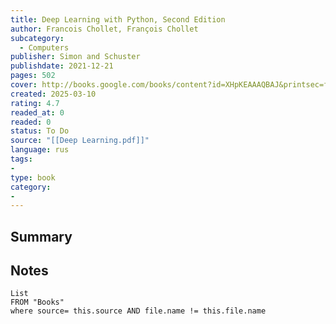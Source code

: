 ```yaml
---
title: Deep Learning with Python, Second Edition
author: Francois Chollet, François Chollet
subcategory:
  - Computers
publisher: Simon and Schuster
publishdate: 2021-12-21
pages: 502
cover: http://books.google.com/books/content?id=XHpKEAAAQBAJ&printsec=frontcover&img=1&zoom=1&edge=curl&source=gbs_api
created: 2025-03-10
rating: 4.7
readed_at: 0
readed: 0
status: To Do
source: "[[Deep Learning.pdf]]"
language: rus
tags:
- 
type: book
category: 
- 
---
```

## Summary


## Notes
```dataview
List 
FROM "Books"
where source= this.source AND file.name != this.file.name
```